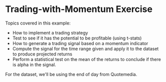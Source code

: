 # Trading-with-Momentum Exercise

Topics covered in this example: 
* How to implement a trading strategy
* Test to see if it has the potential to be profitable (using t-stats)
* How to generate a trading signal based on a momentum indicator
* Compute the signal for the time range given and apply it to the dataset to produce projected returns
* Perform a statistical test on the mean of the returns to conclude if there is alpha in the signal. 


For the dataset, we'll be using the end of day from Quotemedia.

